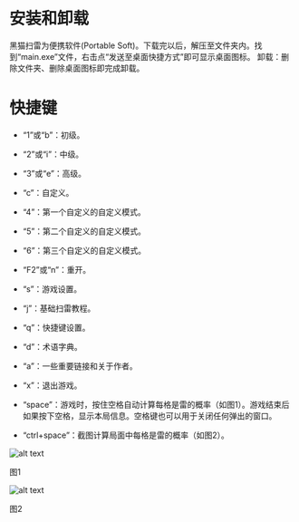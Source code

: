 # 安装和卸载

黑猫扫雷为便携软件(Portable Soft)。下载完以后，解压至文件夹内。找到“main.exe”文件，右击点“发送至桌面快捷方式”即可显示桌面图标。
卸载：删除文件夹、删除桌面图标即完成卸载。

# 快捷键

+ “1”或“b”：初级。

+ “2”或“i”：中级。

+ “3”或“e”：高级。

+ “c”：自定义。

+ “4”：第一个自定义的自定义模式。

+ “5”：第二个自定义的自定义模式。

+ “6”：第三个自定义的自定义模式。

+ “F2”或“n”：重开。

+ “s”：游戏设置。

+ “j”：基础扫雷教程。

+ “q”：快捷键设置。

+ “d”：术语字典。

+ “a”：一些重要链接和关于作者。

+ “x”：退出游戏。

+ “space”：游戏时，按住空格自动计算每格是雷的概率（如图1）。游戏结束后如果按下空格，显示本局信息。空格键也可以用于关闭任何弹出的窗口。

+ “ctrl+space”：截图计算局面中每格是雷的概率（如图2）。

![alt text](https://z3.ax1x.com/2021/06/14/27vVud.png "图1")

图1

![alt text](https://z3.ax1x.com/2021/06/14/27vZDA.png "图2")

图2